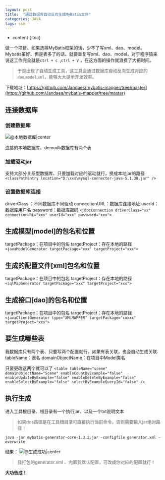 ```yaml
---
layout: post
title:  "通过数据库自动反向生成MyBatis文件"
categories: JAVA
tags: ssm
---
```


* content
{:toc}




做一个项目、如果选择MyBatis框架的话，少不了写xml、dao、model。
Mybatis虽好、但是表多了的话、就要重复写xml、dao、model，对于程序猿来说这工作完全就是`ctrl + c `,`ctrl + V` ，在这方面的操作就浪费了大把时间。

> 于是出现了自动生成工具，这工具会通过数据库自动反向生成对应的`dao`,`model`,`xml`，能够大大提示开发效率。

下载地址：[https://github.com/Jandaes/mybatis-mapper/tree/master](https://github.com/Jandaes/mybatis-mapper/tree/master)

<!--more-->

## 连接数据库
### 创建数据库
![@本地数据库|center](http://i1.piimg.com/567571/b0a2373817a6b8d8.jpg)

连接的本地数据库、demodb数据库有两个表


### 加载驱动jar
支持大部分关系型数据库、只要加载对应的驱动就行，换成本地jar的路径
`<classPathEntry location="D:\xxx\mysql-connector-java-5.1.38.jar" />`

### 设置数据库连接
driverClass ：不同数据库不同驱动
connectionURL：数据库连接地址
userId：数据库用户名
password：数据库密码
`<jdbcConnection driverClass="xx" connectionURL="xxx" userId="xxx" password="xxx">`
		
## 生成模型[model]的包名和位置
targetPackage：在项目中的包名
targetProject：存在本地的路径
`<javaModelGenerator targetPackage="xxx" targetProject="xxx">`

## 生成的配置文件[xml]包名和位置
targetPackage：在项目中的包名
targetProject：存在本地的路径
`<sqlMapGenerator targetPackage="xxx" targetProject="xxx">`

## 生成接口[dao]的包名和位置
targetPackage：在项目中的包名
targetProject：存在本地的路径
`<javaClientGenerator type="XMLMAPPER" targetPackage="coxxx" targetProject="xxx">`

## 要生成哪些表
我数据库只有两个表、只要写两个配置就行，如果有表关联，也会自动生成关联.
tableName：表名
domainObjectName：在项目中Model类名

只要更改这两个就可以了
`<table tableName="scene" domainObjectName="Scene" enableCountByExample="false" enableUpdateByExample="false" enableDeleteByExample="false" enableSelectByExample="false" selectByExampleQueryId="false" />`

## 执行生成
进入工具根目录、根目录有一个执行jar、以及一个txt说明文本
>如果dos路径是在工具根目录可直接执行当前命令，否则需要输入jar绝对路径！

`java -jar mybatis-generator-core-1.3.2.jar -configfile generator.xml -overwrite`

结果：
![@生成成功|center](http://p1.bqimg.com/567571/1d998300e6cb45e8.jpg)


> 我打包的generator.xml 、内置我默认配置，可改成你对应的配置就行！

**大功告成！**
